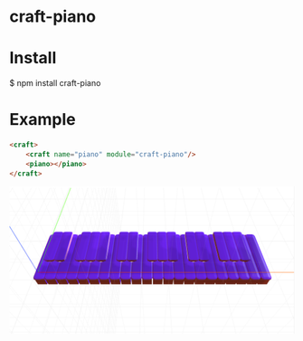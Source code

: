 # craft-piano

# Install
$ npm install craft-piano

# Example
```html
<craft>
	<craft name="piano" module="craft-piano"/>
	<piano></piano>
</craft>
```

![example](example.png)